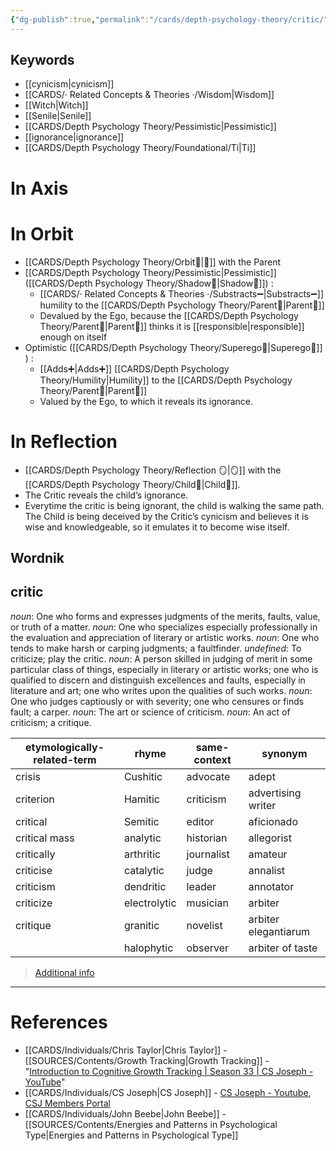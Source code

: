 ```yaml
---
{"dg-publish":true,"permalink":"/cards/depth-psychology-theory/critic/","created":"2022-12-31T00:56:27.359+01:00","updated":"2023-04-28T12:35:27.126+02:00"}
---
```



## Keywords 
- [[cynicism\|cynicism]]
- [[CARDS/· Related Concepts & Theories ·/Wisdom\|Wisdom]]
- [[Witch\|Witch]]
- [[Senile\|Senile]]
- [[CARDS/Depth Psychology Theory/Pessimistic\|Pessimistic]]
- [[ignorance\|ignorance]]
- [[CARDS/Depth Psychology Theory/Foundational/Ti\|Ti]]

# In Axis 

# In Orbit 
- [[CARDS/Depth Psychology Theory/Orbit💫\|💫]] with the Parent 
- [[CARDS/Depth Psychology Theory/Pessimistic\|Pessimistic]] ([[CARDS/Depth Psychology Theory/Shadow👤\|Shadow👤]]) : 
	- [[CARDS/· Related Concepts & Theories ·/Substracts➖\|Substracts➖]] humility to the [[CARDS/Depth Psychology Theory/Parent🤨\|Parent🤨]] 
	- Devalued by the Ego, because the [[CARDS/Depth Psychology Theory/Parent🤨\|Parent🤨]] thinks it is [[responsible\|responsible]] enough on itself 
- Optimistic ([[CARDS/Depth Psychology Theory/Superego👹\|Superego👹]] ) : 
	- [[Adds➕\|Adds➕]] [[CARDS/Depth Psychology Theory/Humility\|Humility]] to the [[CARDS/Depth Psychology Theory/Parent🤨\|Parent🤨]] 
	- Valued by the Ego, to which it reveals its ignorance. 

# In Reflection 
- [[CARDS/Depth Psychology Theory/Reflection 🪞\|🪞]] with the [[CARDS/Depth Psychology Theory/Child👼\|Child👼]]. 
- The Critic reveals the child’s ignorance. 
- Everytime the critic is being ignorant, the child is walking the same path. The Child is being deceived by the Critic’s cynicism and believes it is wise and knowledgeable, so it emulates it to become wise itself. 


## Wordnik
## critic
*noun*: One who forms and expresses judgments of the merits, faults, value, or truth of a matter.
*noun*: One who specializes especially professionally in the evaluation and appreciation of literary or artistic works.
*noun*: One who tends to make harsh or carping judgments; a faultfinder.
*undefined*: To criticize; play the critic.
*noun*: A person skilled in judging of merit in some particular class of things, especially in literary or artistic works; one who is qualified to discern and distinguish excellences and faults, especially in literature and art; one who writes upon the qualities of such works.
*noun*: One who judges captiously or with severity; one who censures or finds fault; a carper.
*noun*: The art or science of criticism.
*noun*: An act of criticism; a critique.

| etymologically-related-term |rhyme |same-context |synonym |
| --- | --- | --- | --- |
| crisis | Cushitic | advocate | adept |
| criterion | Hamitic | criticism | advertising writer |
| critical | Semitic | editor | aficionado |
| critical mass | analytic | historian | allegorist |
| critically | arthritic | journalist | amateur |
| criticise | catalytic | judge | annalist |
| criticism | dendritic | leader | annotator |
| criticize | electrolytic | musician | arbiter |
| critique | granitic | novelist | arbiter elegantiarum |
|  | halophytic | observer | arbiter of taste |

> [Additional info](https://www.wordnik.com/words/critic)


---
# References 
- [[CARDS/Individuals/Chris Taylor\|Chris Taylor]] - [[SOURCES/Contents/Growth Tracking\|Growth Tracking]] - "[Introduction to Cognitive Growth Tracking | Season 33 | CS Joseph - YouTube](https://www.youtube.com/watch?v=Ni_1xfd_Kt8&t=283s)" 
- [[CARDS/Individuals/CS Joseph\|CS Joseph]] - [CS Joseph - Youtube](https://www.youtube.com/@CSJoseph), [CSJ Members Portal](https://offers.csjoseph.life/portal)
- [[CARDS/Individuals/John Beebe\|John Beebe]] - [[SOURCES/Contents/Energies and Patterns in Psychological Type\|Energies and Patterns in Psychological Type]]
